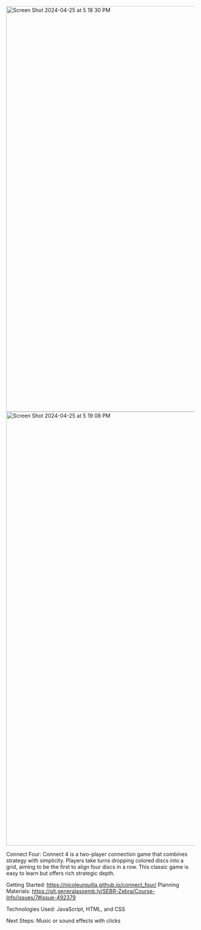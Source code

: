 <img width="1085" alt="Screen Shot 2024-04-25 at 5 18 30 PM" src="https://github.com/nicoleurquilla/connect_four/assets/166416875/2327dfa0-7cb0-433a-ab36-a0bfa38ac272">
<img width="1161" alt="Screen Shot 2024-04-25 at 5 19 08 PM" src="https://github.com/nicoleurquilla/connect_four/assets/166416875/e075b577-9468-4781-a1bb-d3be48d695e4">

Connect Four: Connect 4 is a two-player connection game that combines strategy with simplicity. Players take turns dropping colored discs into a grid, aiming to be the first to align four discs in a row. This classic game is easy to learn but offers rich strategic depth.

Getting Started: https://nicoleurquilla.github.io/connect_four/ Planning Materials: https://git.generalassemb.ly/SEBR-Zebra/Course-Info/issues/7#issue-492379

Technologies Used: JavaScript, HTML, and CSS

Next Steps: Music or sound effects with clicks

